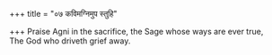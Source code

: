 +++
title = "०७ कविमग्निमुप स्तुहि"

+++
Praise Agni in the sacrifice, the Sage whose ways are ever true,  
     The God who driveth grief away.